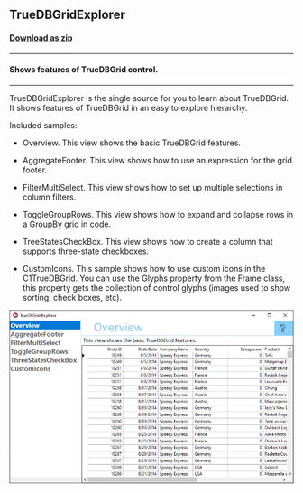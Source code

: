 ## TrueDBGridExplorer
#### [Download as zip](https://grapecity.github.io/DownGit/#/home?url=https://github.com/GrapeCity/ComponentOne-WinForms-Samples/tree/master/Core\TrueDBGrid\CS\TrueDBGridExplorer)
____
#### Shows features of TrueDBGrid control.
____
TrueDBGridExplorer is the single source for you to learn about TrueDBGrid.
It shows features of TrueDBGrid in an easy to explore hierarchy.

Included samples:

* Overview.
  This view shows the basic TrueDBGrid features.
  
* AggregateFooter.
  This view shows how to use an expression for the grid footer.
  
* FilterMultiSelect.
  This view shows how to set up multiple selections in column filters.
  
* ToggleGroupRows.
  This view shows how to expand and collapse rows in a GroupBy grid in code.
  
* TreeStatesCheckBox.
  This view shows how to create a column that supports three-state checkboxes.

* CustomIcons.
  This sample shows how to use custom icons in the C1TrueDBGrid. You can use the Glyphs property from the Frame class, this property gets the collection of control glyphs (images used to show sorting, check boxes, etc).
  
![screenshot](screenshot.png)
